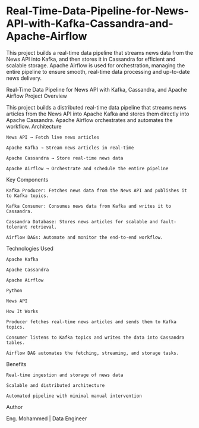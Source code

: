 # Real-Time-Data-Pipeline-for-News-API-with-Kafka-Cassandra-and-Apache-Airflow
This project builds a real-time data pipeline that streams news data from the News API into Kafka, and then stores it in Cassandra for efficient and scalable storage. Apache Airflow is used for orchestration, managing the entire pipeline to ensure smooth, real-time data processing and up-to-date news delivery.

Real-Time Data Pipeline for News API with Kafka, Cassandra, and Apache Airflow
Project Overview

This project builds a distributed real-time data pipeline that streams news articles from the News API into Apache Kafka and stores them directly into Apache Cassandra. Apache Airflow orchestrates and automates the workflow.
Architecture

    News API → Fetch live news articles

    Apache Kafka → Stream news articles in real-time

    Apache Cassandra → Store real-time news data

    Apache Airflow → Orchestrate and schedule the entire pipeline

Key Components

    Kafka Producer: Fetches news data from the News API and publishes it to Kafka topics.

    Kafka Consumer: Consumes news data from Kafka and writes it to Cassandra.

    Cassandra Database: Stores news articles for scalable and fault-tolerant retrieval.

    Airflow DAGs: Automate and monitor the end-to-end workflow.

Technologies Used

    Apache Kafka

    Apache Cassandra

    Apache Airflow

    Python

    News API

    How It Works

    Producer fetches real-time news articles and sends them to Kafka topics.

    Consumer listens to Kafka topics and writes the data into Cassandra tables.

    Airflow DAG automates the fetching, streaming, and storage tasks.

Benefits

    Real-time ingestion and storage of news data

    Scalable and distributed architecture

    Automated pipeline with minimal manual intervention

Author

Eng. Mohammed | Data Engineer
